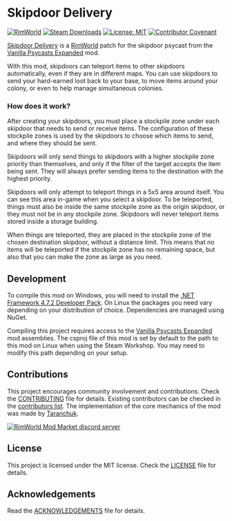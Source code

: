 Skipdoor Delivery
===

[![RimWorld](https://img.shields.io/badge/RimWorld-1.3-informational)](https://rimworldgame.com/) [![Steam Downloads](https://img.shields.io/steam/downloads/2854735284)](https://steamcommunity.com/sharedfiles/filedetails/?id=2854735284) [![License: MIT](https://img.shields.io/badge/License-MIT-yellow.svg)](https://opensource.org/licenses/MIT) [![Contributor Covenant](https://img.shields.io/badge/Contributor%20Covenant-2.1-4baaaa.svg)](CODE_OF_CONDUCT.md)

[Skipdoor Delivery](https://steamcommunity.com/sharedfiles/filedetails/?id=2854735284) is a [RimWorld](https://rimworldgame.com/) patch for the skipdoor psycast from the [Vanilla Psycasts Expanded](https://steamcommunity.com/sharedfiles/filedetails/?id=2842502659) mod.

With this mod, skipdoors can teleport items to other skipdoors automatically, even if they are in different maps. You can use skipdoors to send your hard-earned loot back to your base, to move items around your colony, or even to help manage simultaneous colonies.

### How does it work?

After creating your skipdoors, you must place a stockpile zone under each skipdoor that needs to send or receive items. The configuration of these stockpile zones is used by the skipdoors to choose which items to send, and where they should be sent.

Skipdoors will only send things to skipdoors with a higher stockpile zone priority than themselves, and only if the filter of the target accepts the item being sent. They will always prefer sending items to the destination with the highest priority.

Skipdoors will only attempt to teleport things in a 5x5 area around itself. You can see this area in-game when you select a skipdoor. To be teleported, things must also be inside the same stockpile zone as the origin skipdoor, or they must not be in any stockpile zone. Skipdoors will never teleport items stored inside a storage building.

When things are teleported, they are placed in the stockpile zone of the chosen destination skipdoor, without a distance limit. This means that no items will be teleported if the stockpile zone has no remaining space, but also that you can make the zone as large as you need.


Development
---

To compile this mod on Windows, you will need to install the [.NET Framework 4.7.2 Developer Pack](https://dotnet.microsoft.com/en-us/download/dotnet-framework/net472). On Linux the packages you need vary depending on your distribution of choice. Dependencies are managed using NuGet.

Compiling this project requires access to the [Vanilla Psycasts Expanded](https://steamcommunity.com/sharedfiles/filedetails/?id=2842502659) mod assemblies. The csproj file of this mod is set by default to the  path to this mod on Linux when using the Steam Workshop. You may need to modify this path depending on your setup.

Contributions
---

This project encourages community involvement and contributions. Check the [CONTRIBUTING](CONTRIBUTING.md) file for details. Existing contributors can be checked in the [contributors list](https://gitlab.com/joseasoler/skipdoor-delivery/-/graphs/main).  The implementation of the core mechanics of the mod was made by [Taranchuk](https://steamcommunity.com/profiles/76561199065983477/myworkshopfiles/?appid=294100). 

[![RimWorld Mod Market discord server](https://i.imgur.com/cfoFEMA.png)](url=https://discord.gg/7befJWr9xS)

License
---

This project is licensed under the MIT license. Check the [LICENSE](LICENSE) file for details.

Acknowledgements
---

Read the [ACKNOWLEDGEMENTS](ACKNOWLEDGEMENTS.md) file for details.
